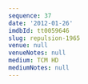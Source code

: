 ```yaml
---
sequence: 37
date: '2012-01-26'
imdbId: tt0059646
slug: repulsion-1965
venue: null
venueNotes: null
medium: TCM HD
mediumNotes: null
---
```


